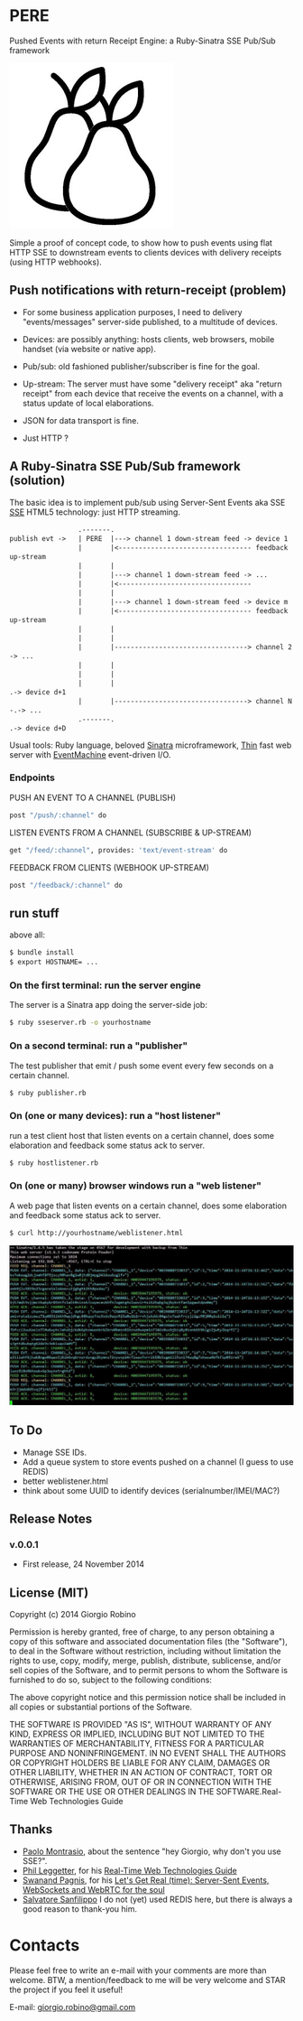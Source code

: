 PERE
====
Pushed Events with return Receipt Engine: a Ruby-Sinatra SSE Pub/Sub framework


<img src="https://github.com/solyaris/PERE/blob/master/public/pere-logo.png" alt="PERE logo">


Simple a proof of concept code, to show how to push events using flat HTTP SSE to downstream events to clients devices with delivery receipts (using HTTP webhooks).


## Push notifications with return-receipt (problem)

- For some business application purposes, I need to delivery "events/messages" server-side published, to a multitude of devices.


- Devices: are possibly anything: hosts clients, web browsers, mobile handset (via website or native app).

- Pub/sub: old fashioned publisher/subscriber is fine for the goal.


- Up-stream: The server must have some "delivery receipt" aka "return receipt" from each device that receive the events on a channel, with a status update of local elaborations.

- JSON for data transport is fine.

- Just HTTP ? 


## A Ruby-Sinatra SSE Pub/Sub framework (solution)

The basic idea is to implement pub/sub using Server-Sent Events aka SSE [SSE](http://www.w3.org/TR/eventsource/) HTML5 technology: just HTTP streaming.


```
                 .-------.
publish evt ->   | PERE  |---> channel 1 down-stream feed -> device 1
                 |       |<--------------------------------- feedback up-stream
                 |       |                
                 |       |---> channel 1 down-stream feed -> ...
                 |       |<---------------------------------
                 |       |                
                 |       |---> channel 1 down-stream feed -> device m
                 |       |<--------------------------------- feedback up-stream
                 |       | 
                 |       | 
                 |       |---------------------------------> channel 2 -> ...
                 |       |
                 |       | 
                 |       |                                              .-> device d+1
                 |       |---------------------------------> channel N -.-> ... 
                 .-------.                                              .-> device d+D

```


Usual tools: Ruby language, beloved [Sinatra](http://www.sinatrarb.com/) microframework, [Thin](https://github.com/macournoyer/thin/) fast web server with [EventMachine](https://github.com/eventmachine/eventmachine) event-driven I/O.


### Endpoints

PUSH AN EVENT TO A CHANNEL (PUBLISH)

```bash
post "/push/:channel" do
```

LISTEN EVENTS FROM A CHANNEL (SUBSCRIBE & UP-STREAM)

```bash
get "/feed/:channel", provides: 'text/event-stream' do
```

FEEDBACK FROM CLIENTS (WEBHOOK UP-STREAM)

```bash
post "/feedback/:channel" do
```

## run stuff

above all:

```bash
$ bundle install
$ export HOSTNAME= ...
```


### On the first terminal: run the server engine

The server is a Sinatra app doing the server-side job: 

```bash
$ ruby sseserver.rb -o yourhostname
```


### On a second terminal: run a "publisher" 

The test publisher that emit / push some event every few seconds on a certain channel.

```bash
$ ruby publisher.rb
```


### On (one or many devices): run a "host listener"

run a test client host that listen events on a certain channel, does some elaboration and feedback some status ack to server. 

```bash
$ ruby hostlistener.rb
```


### On (one or many) browser windows run a "web listener"  

A web page that listen events on a certain channel, does some elaboration and feedback some status ack to server. 

```bash
$ curl http://yourhostname/weblistener.html
```


<img src="https://github.com/solyaris/PERE/blob/master/public/screenshot.jpg" alt="server screenshot">


## To Do

- Manage SSE IDs.
- Add a queue system to store events pushed on a channel (I guess to use REDIS)
- better weblistener.html
- think about some UUID to identify devices (serialnumber/IMEI/MAC?)


## Release Notes

### v.0.0.1 
- First release, 24 November 2014



## License (MIT)

Copyright (c) 2014 Giorgio Robino

Permission is hereby granted, free of charge, to any person obtaining a copy
of this software and associated documentation files (the "Software"), to deal
in the Software without restriction, including without limitation the rights
to use, copy, modify, merge, publish, distribute, sublicense, and/or sell
copies of the Software, and to permit persons to whom the Software is
furnished to do so, subject to the following conditions:

The above copyright notice and this permission notice shall be included in all
copies or substantial portions of the Software.

THE SOFTWARE IS PROVIDED "AS IS", WITHOUT WARRANTY OF ANY KIND, EXPRESS OR
IMPLIED, INCLUDING BUT NOT LIMITED TO THE WARRANTIES OF MERCHANTABILITY,
FITNESS FOR A PARTICULAR PURPOSE AND NONINFRINGEMENT. IN NO EVENT SHALL THE
AUTHORS OR COPYRIGHT HOLDERS BE LIABLE FOR ANY CLAIM, DAMAGES OR OTHER
LIABILITY, WHETHER IN AN ACTION OF CONTRACT, TORT OR OTHERWISE, ARISING FROM,
OUT OF OR IN CONNECTION WITH THE SOFTWARE OR THE USE OR OTHER DEALINGS IN THE
SOFTWARE.Real-Time Web Technologies Guide


## Thanks

- [Paolo Montrasio](https://github.com/pmontrasio), about the sentence "hey Giorgio, why don't you use SSE?".
- [Phil Leggetter](https://github.com/leggetter), for his [Real-Time Web Technologies Guide](http://www.leggetter.co.uk/real-time-web-technologies-guide)
- [Swanand Pagnis](https://github.com/swanandp), for his [Let's Get Real (time): Server-Sent Events, WebSockets and WebRTC for the soul](http://www.slideshare.net/swanandpagnis/lets-get-real-time-serversent-events-websockets-and-webrtc-for-the-soul)
- [Salvatore Sanfilippo](https://github.com/antirez) I do not (yet) used REDIS here, but there is always a good reason to thank-you him.


# Contacts

Please feel free to write an e-mail with your comments are more than welcome. BTW, a mention/feedback to me will be very welcome and STAR the project if you feel it useful!

E-mail: [giorgio.robino@gmail.com](mailto:giorgio.robino@gmail.com)
